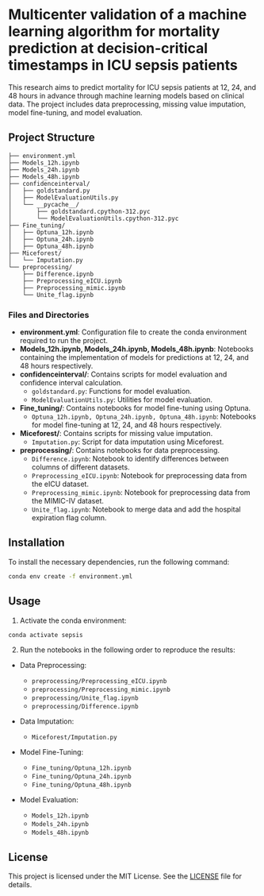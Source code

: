 # Multicenter validation of a machine learning algorithm for mortality prediction at decision-critical timestamps in ICU sepsis patients

This research aims to predict mortality for ICU sepsis patients at 12, 24, and 48 hours in advance through machine learning models based on clinical data. The project includes data preprocessing, missing value imputation, model fine-tuning, and model evaluation.

## Project Structure

```
├── environment.yml
├── Models_12h.ipynb
├── Models_24h.ipynb
├── Models_48h.ipynb
├── confidenceinterval/
│   ├── goldstandard.py
│   ├── ModelEvaluationUtils.py
│   └── __pycache__/
│       ├── goldstandard.cpython-312.pyc
│       └── ModelEvaluationUtils.cpython-312.pyc
├── Fine_tuning/
│   ├── Optuna_12h.ipynb
│   ├── Optuna_24h.ipynb
│   ├── Optuna_48h.ipynb
├── Miceforest/
│   └── Imputation.py
└── preprocessing/
    ├── Difference.ipynb
    ├── Preprocessing_eICU.ipynb
    ├── Preprocessing_mimic.ipynb
    └── Unite_flag.ipynb
```

### Files and Directories

- **environment.yml**: Configuration file to create the conda environment required to run the project.
- **Models_12h.ipynb, Models_24h.ipynb, Models_48h.ipynb**: Notebooks containing the implementation of models for predictions at 12, 24, and 48 hours respectively.
- **confidenceinterval/**: Contains scripts for model evaluation and confidence interval calculation.
  - `goldstandard.py`: Functions for model evaluation.
  - `ModelEvaluationUtils.py`: Utilities for model evaluation.
- **Fine_tuning/**: Contains notebooks for model fine-tuning using Optuna.
  - `Optuna_12h.ipynb, Optuna_24h.ipynb, Optuna_48h.ipynb`: Notebooks for model fine-tuning at 12, 24, and 48 hours respectively.
- **Miceforest/**: Contains scripts for missing value imputation.
  - `Imputation.py`: Script for data imputation using Miceforest.
- **preprocessing/**: Contains notebooks for data preprocessing.
  - `Difference.ipynb`: Notebook to identify differences between columns of different datasets.
  - `Preprocessing_eICU.ipynb`: Notebook for preprocessing data from the eICU dataset.
  - `Preprocessing_mimic.ipynb`: Notebook for preprocessing data from the MIMIC-IV dataset.
  - `Unite_flag.ipynb`: Notebook to merge data and add the hospital expiration flag column.

## Installation

To install the necessary dependencies, run the following command:

```sh
conda env create -f environment.yml
```

## Usage

1. Activate the conda environment:

```sh
conda activate sepsis
```

2. Run the notebooks in the following order to reproduce the results:

- Data Preprocessing:
  - `preprocessing/Preprocessing_eICU.ipynb`
  - `preprocessing/Preprocessing_mimic.ipynb`
  - `preprocessing/Unite_flag.ipynb`
  - `preprocessing/Difference.ipynb`

- Data Imputation:
  - `Miceforest/Imputation.py`

- Model Fine-Tuning:
  - `Fine_tuning/Optuna_12h.ipynb`
  - `Fine_tuning/Optuna_24h.ipynb`
  - `Fine_tuning/Optuna_48h.ipynb`

- Model Evaluation:
  - `Models_12h.ipynb`
  - `Models_24h.ipynb`
  - `Models_48h.ipynb`


## License

This project is licensed under the MIT License. See the [LICENSE](LICENSE) file for details.
